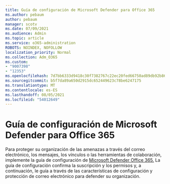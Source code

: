 ```yaml
---
title: Guía de configuración de Microsoft Defender para Office 365
ms.author: pebaum
author: pebaum
manager: scotv
ms.date: 07/09/2021
ms.audience: Admin
ms.topic: article
ms.service: o365-administration
ROBOTS: NOINDEX, NOFOLLOW
localization_priority: Normal
ms.collection: Adm_O365
ms.custom:
- "9007398"
- "12353"
ms.openlocfilehash: 7d7bb6333d9418c30f7382767c22ec20fed66750ad89db92b86a6981bf55487d
ms.sourcegitcommit: b5f7da89a650d2915dc652449623c78be6247175
ms.translationtype: MT
ms.contentlocale: es-ES
ms.lasthandoff: 08/05/2021
ms.locfileid: "54012649"
---
```

# <a name="microsoft-defender-for-office-365-setup-guide"></a>Guía de configuración de Microsoft Defender para Office 365

Para proteger su organización de las amenazas a través del correo electrónico, los mensajes, los vínculos o las herramientas de colaboración, implemente la guía de configuración de [Microsoft Defender Office 365.](https://admin.microsoft.com/adminportal/home#/modernonboarding/office365advancedthreatprotectionadvisor) La guía de configuración confirma la suscripción y los permisos y, a continuación, le guía a través de las características de configuración y protección de correo electrónico para defender su organización.